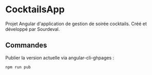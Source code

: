 # CocktailsApp

Projet Angular d'application de gestion de soirée cocktails.
Créé et développé par Sourdeval.

## Commandes

Publier la version actuelle via angular-cli-ghpages :
```
npm run pub
```